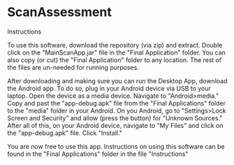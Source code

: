 # ScanAssessment
Instructions

To use this software, download the repository (via zip) and extract. Double click on the "MainScanApp.jar" file in the "Final Application" folder. 
You can also copy (or cut) the "Final Application" folder to any location. The rest of the files are un-needed for running purposes.

After downloading and making sure you can run the Desktop App, download the Android app. To do so, plug in your Android device via USB to your laptop. Open the device as a media device.
Navigate to "Android>media." Copy and past the "app-debug.apk" file from the "Final Applications" folder to the "media" folder in your Android. On you Android, go to "Settings>Lock Screen and Security" and allow (press the button) for "Unknown Sources."
After all of this, on your Android device, navigate to "My Files" and click on the "app-debug.apk" file. Click "Install." 

You are now free to use this app. Instructions on using this software can be found in the "Final Applications" folder in the file "Instructions"
